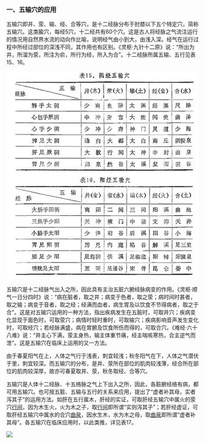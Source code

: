 ### 一、五输穴的应用

五输穴即井、荥、输、经、合等穴，是十二经脉分布于肘膝以下五个特定穴，简称五输穴。这类腧穴，每经5穴，十二经共有60个穴。这是古人将经脉之气流注运行的情况用自然界水流的动向作比喻，说明经气由小到大，由浅入深。经气在运行过程中所经过部位的深浅不同，其作用也有区别。《灵枢·九针十二原》说：“所出为井，所溜为荥，所注为俞，所行为经，所入为合”。十二经脉所属五输、五行见表15、16。

![](./img/表15、16.jpg)

五输穴是十二经脉气出入之所，因此具有主治五脏六腑经脉病变的作用。《灵枢·顺气一日分四时》说：“病在脏者，取之井；病变于色者，取之荥；病时间时甚者，取之输；病变于音者，取之经；经满而血者，病生胃及以饮食不节得病者，取之于合”。这是对五输穴运用的一种方法，指出疾病发生在五脏时，可取井穴；疾病变化显现于面色时，可取荥穴；病情时轻时重时，可取输穴；疾病影响音声发生变化时，可取经穴；若经脉满盛，病在胃腑及饮食所伤而得的，可取合穴。《难经·六十八难》说：“井主心下满，荥主身热，输主体重节痛，经主喘咳寒热，合主逆气而泄”。这是五输穴在临床上运用的又一方法。

由于春夏阳气在上，人体之气行于浅表，刺宜较浅；秋冬阳气在下，人体之气潜伏于里，刺宜较深。而五输穴的分布，是井、荥所在部位的肌肉较浅薄，经合所在部位的肌肉较深厚，故亦可春夏取井、荥，秋冬取经、合等穴。

五输穴是人体十二经脉、十五络脉之气上下出入之所，因此，各脏腑经络有病，都可用五输穴。也可按五脏、五输与五行的关系来应用，提出了“虚者补其母，实者泻其子”的运用方法。如肝在五行属木，肝经的实证，可取肝经五输穴中属火的荥穴[行间](https://www.gmzyjc.com/read/zjs/zjs3.1.9-12-0.0.4.3.2.md)，因为木生火，火为木之子，取[行间](https://www.gmzyjc.com/read/zjs/zjs3.1.9-12-0.0.4.3.2.md)即所谓“实则泻其子”；若肝经虚证，可取肝经五输穴中属水的合穴[曲泉](https://www.gmzyjc.com/read/zjs/zjs3.1.9-12-0.0.4.3.8.md)，因水生木，水为木之母，取[曲泉](https://www.gmzyjc.com/read/zjs/zjs3.1.9-12-0.0.4.3.8.md)即所谓“虚者补其母”。各五输穴在临床应用时，以此类推，详见表17。

![](./img/表17.jpg)

